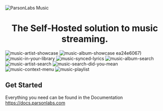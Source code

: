 ![ParsonLabs Music](https://github.com/WillKirkmanM/music/assets/98240335/6969a68f-0c1b-4ea0-826f-001fde328088)
<h1 align="center">The Self-Hosted solution to music streaming.</h1>

![music-artist-showcase](https://github.com/WillKirkmanM/music/assets/98240335/76d1c540-d5cd-4ab0-9ecf-7986e0d84e31)
![music-album-showcase](https://github.com/WillKirkmanM/music/assets/98240335/f54c21fc-145f-4eb1-a7e6-72d2de352d34)
ea24e6067)
![music-in-your-library](https://github.com/WillKirkmanM/music/assets/98240335/3b99a0c6-640e-4f38-918f-956a3ad0fd25)
![music-synced-lyrics](https://github.com/WillKirkmanM/music/assets/98240335/7798db3d-6146-4d82-bfe3-e7f63b1ce1e1)
![music-album-search](https://github.com/WillKirkmanM/music/assets/98240335/21b01fba-3705-4ad7-b610-5e549fa06b08)
![music-artist-search](https://github.com/WillKirkmanM/music/assets/98240335/b6566927-11d0-47c3-a5bf-df6abbb2e451)
![music-search-did-you-mean](https://github.com/WillKirkmanM/music/assets/98240335/318f543d-e540-4825-89e5-6a5cda96dbb2)
![music-context-menu](https://github.com/WillKirkmanM/music/assets/98240335/27da74b6-4d30-4f0e-be5a-7cba667d02e7)
![music-playlist](https://github.com/WillKirkmanM/music/assets/98240335/ee6319a1-1b7d-4896-86b6-5a886234e2b5)




## Get Started
Everything you need can be found in the Documentation https://docs.parsonlabs.com

